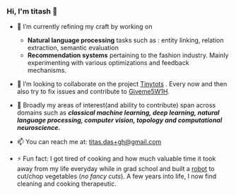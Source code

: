 ### Hi, I'm titash 👋

- 🔭 I’m currently refining my craft by working on
  * **Natural language processing** tasks such as : entity linking, relation extraction, semantic evaluation
  * **Recommendation systems** pertaining to the fashion industry. Mainly experimenting with various optimizations and feedback mechanisms.
- 👯 I’m looking to collaborate on the project [Tinytots](https://github.com/TitasDas/Tinytots) . Every now and then also try to fix issues and contribute to [Giveme5W1H](https://github.com/fhamborg/Giveme5W1H). 
- 🌱 Broadly my areas of interest(and ability to contribute) span across domains such as ***classical machine learning, deep learning, natural language processing, computer vision, topology and computational neuroscience.***
- 📫 You can reach me at: titas.das+gh@gmail.com  




- ⚡ Fun fact: I got tired of cooking and how much valuable time it took away from my life everyday while in grad school and built a [robot](https://sites.google.com/site/jullienor2014/homepage) to cut/chop vegetables (*no fancy cuts*). A few years into life, I now find cleaning and cooking therapeutic.



<!--
**TitasDas/TitasDas** is a ✨ _special_ ✨ repository because its `README.md` (this file) appears on your GitHub profile.

Here are some ideas to get you started:

- 🔭 I’m currently working on ...
- 🌱 I’m currently learning ...
- 👯 I’m looking to collaborate on ...
- 🤔 I’m looking for help with ...
- 💬 Ask me about ...
- 📫 How to reach me: ...
- 😄 Pronouns: ...
- ⚡ Fun fact: ...
-->
